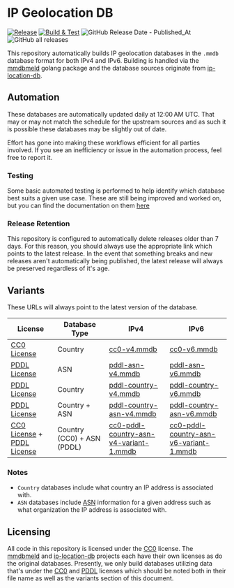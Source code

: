 # IP Geolocation DB

[![Release](https://github.com/HostByBelle/IP-Geolocation-DB/actions/workflows/release.yml/badge.svg)](https://github.com/HostByBelle/IP-Geolocation-DB/actions/workflows/release.yml)
[![Build & Test](https://github.com/HostByBelle/IP-Geolocation-DB/actions/workflows/build.yml/badge.svg)](https://github.com/HostByBelle/IP-Geolocation-DB/actions/workflows/build.yml)
![GitHub Release Date - Published_At](https://img.shields.io/github/release-date/HostByBelle/IP-Geolocation-DB)
![GitHub all releases](https://img.shields.io/github/downloads/HostByBelle/IP-Geolocation-DB/total?label=Weekly%20downloads)

This repository automatically builds IP geolocation databases in the `.mmdb` database format for both IPv4 and IPv6.
Building is handled via the [mmdbmeld](https://github.com/safing/mmdbmeld) golang package and the database sources originate from [ip-location-db](https://github.com/sapics/ip-location-db).

## Automation

These databases are automatically updated daily at 12:00 AM UTC. That may or may not match the schedule for the upstream sources and as such it is possible these databases may be slightly out of date.

Effort has gone into making these workflows efficient for all parties involved. If you see an inefficiency or issue in the automation process, feel free to report it.

### Testing

Some basic automated testing is performed to help identify which database best suits a given use case.
These are still being improved and worked on, but you can find the documentation on them [here](https://github.com/HostByBelle/IP-Geolocation-DB/blob/main/Testing.md)

### Release Retention

This repository is configured to automatically delete releases older than 7 days. For this reason, you should always use the appropriate link which points to the latest release. In the event that something breaks and new releases aren't automatically being published,  the latest release will always be preserved regardless of it's age.

## Variants

These URLs will always point to the latest version of the database.


| License | Database Type | IPv4 | IPv6 | 
|---------|---------------|------|------|
| [CC0 License](https://creativecommons.org/publicdomain/zero/1.0/) | Country | [cc0-v4.mmdb](https://github.com/HostByBelle/IP-Geolocation-DB/releases/latest/download/cc0-v4.mmdb) | [cc0-v6.mmdb](https://github.com/HostByBelle/IP-Geolocation-DB/releases/latest/download/cc0-v6.mmdb) |
| [PDDL License](https://opendatacommons.org/licenses/pddl/1-0/) | ASN | [pddl-asn-v4.mmdb](https://github.com/HostByBelle/IP-Geolocation-DB/releases/latest/download/pddl-asn-v4.mmdb) | [pddl-asn-v6.mmdb](https://github.com/HostByBelle/IP-Geolocation-DB/releases/latest/download/pddl-asn-v6.mmdb) |
| [PDDL License](https://opendatacommons.org/licenses/pddl/1-0/) | Country | [pddl-country-v4.mmdb](https://github.com/HostByBelle/IP-Geolocation-DB/releases/latest/download/pddl-country-v4.mmdb) | [pddl-country-v6.mmdb](https://github.com/HostByBelle/IP-Geolocation-DB/releases/latest/download/pddl-country-v6.mmdb) |
| [PDDL License](https://opendatacommons.org/licenses/pddl/1-0/) | Country + ASN | [pddl-country-asn-v4.mmdb](https://github.com/HostByBelle/IP-Geolocation-DB/releases/latest/download/pddl-country-asn-v4.mmdb) | [pddl-country-asn-v6.mmdb](https://github.com/HostByBelle/IP-Geolocation-DB/releases/latest/download/pddl-country-asn-v6.mmdb) |
| [CC0 License](https://creativecommons.org/publicdomain/zero/1.0/) + [PDDL License](https://opendatacommons.org/licenses/pddl/1-0/) | Country (CC0) + ASN (PDDL) | [cc0-pddl-country-asn-v4-variant-1.mmdb](https://github.com/HostByBelle/IP-Geolocation-DB/releases/latest/download/cc0-pddl-country-asn-v4-variant-1.mmdb) | [cc0-pddl-country-asn-v6-variant-1.mmdb](https://github.com/HostByBelle/IP-Geolocation-DB/releases/latest/download/cc0-pddl-country-asn-v6-variant-1.mmdb)|

### Notes

- `Country` databases include what country an IP address is associated with.
- `ASN` databases include [ASN](https://www.arin.net/resources/guide/asn/) information for a given address such as what organization the IP address is associated with.

## Licensing

All code in this repository is licensed under the [CC0](https://creativecommons.org/publicdomain/zero/1.0/) license. The [mmdbmeld](https://github.com/safing/mmdbmeld) and [ip-location-db](https://github.com/sapics/ip-location-db) projects each have their own licenses as do the original databases. Presently, we only build databases utilizing data that's under the [CC0](https://creativecommons.org/publicdomain/zero/1.0/) and [PDDL](https://opendatacommons.org/licenses/pddl/1-0/) licenses which should be noted both in their file name as well as the variants section of this document.
